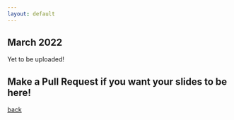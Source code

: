 ```yaml
---
layout: default
---
```


## March 2022

Yet to be uploaded! 

## Make a Pull Request if you want your slides to be here!

[back](/)